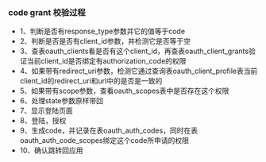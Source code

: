### code grant 校验过程

- 1、判断是否有response_type参数并它的值等于code
- 2、判断是否是否有client_id参数，并检测它是否等于空
- 3、查表oauth_clients看是否有这个client_id，再查表oauth_client_grants验证当前client_id是否绑定有authorization_code的权限
- 4、如果带有redirect_uri参数，检测它通过查询表oauth_client_profile表当前client_id的redirect_uri和url中的是否是一致的
- 5、如果带有scope参数，查看oauth_scopes表中是否存在这个权限
- 6、处理state参数原样带回
- 7、显示登陆页面
- 8、登陆，授权
- 9、生成code，并记录在表oauth_auth_codes，同时在表oauth_auth_code_scopes绑定这个code所申请的权限
- 10、确认跳转回应用